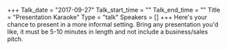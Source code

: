 +++
Talk_date = "2017-09-27"
Talk_start_time = ""
Talk_end_time = ""
Title = "Presentation Karaoke"
Type = "talk"
Speakers = []
+++
Here's your chance to present in a more informal setting. Bring any presentation you'd like, it must be 5-10 minutes in length and not include a business/sales pitch.
